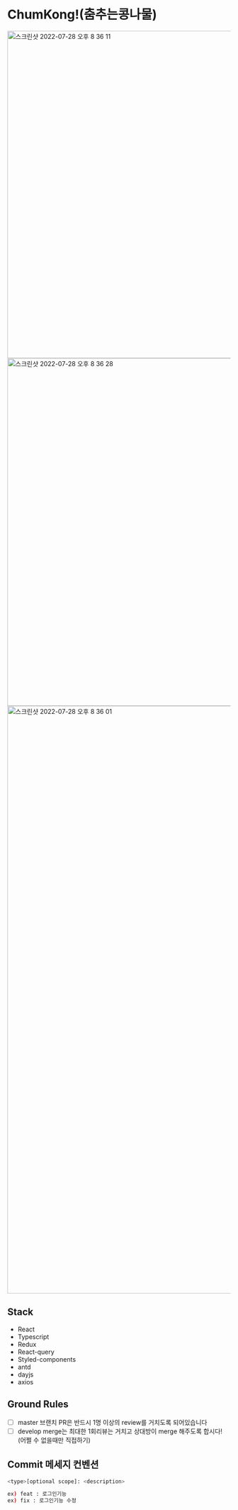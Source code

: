 # ChumKong!(춤추는콩나물)

<img width="738" alt="스크린샷 2022-07-28 오후 8 36 11" src="https://user-images.githubusercontent.com/61547778/181496143-366db50c-8dc0-4ca1-88b9-32bbd87b66a3.png">
<img width="784" alt="스크린샷 2022-07-28 오후 8 36 28" src="https://user-images.githubusercontent.com/61547778/181496153-55974ec1-0ddb-4b15-af31-5b04deb59bb2.png">
<img width="1325" alt="스크린샷 2022-07-28 오후 8 36 01" src="https://user-images.githubusercontent.com/61547778/181496161-acae82d5-0b15-44a2-89f4-36dfa11bf30e.png">


## Stack

- React
- Typescript
- Redux
- React-query
- Styled-components
- antd
- dayjs
- axios

## Ground Rules

- [ ] master 브랜치 PR은 반드시 1명 이상의 review를 거치도록 되어있습니다
- [ ] develop merge는 최대한 1회리뷰는 거치고 상대방이 merge 해주도록 합시다! (어쩔 수 없을때만 직접하기)

## Commit 메세지 컨벤션

```bash
<type>[optional scope]: <description>

ex) feat : 로그인기능
ex) fix : 로그인기능 수정
```
